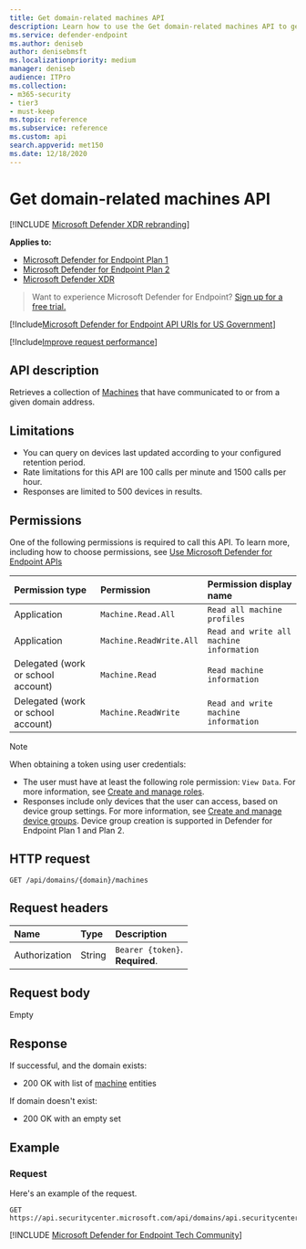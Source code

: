 ```yaml
---
title: Get domain-related machines API
description: Learn how to use the Get domain-related machines API to get machines that communicated to or from a domain in Microsoft Defender for Endpoint.
ms.service: defender-endpoint
ms.author: deniseb
author: denisebmsft
ms.localizationpriority: medium
manager: deniseb
audience: ITPro
ms.collection: 
- m365-security
- tier3
- must-keep
ms.topic: reference
ms.subservice: reference
ms.custom: api
search.appverid: met150
ms.date: 12/18/2020
---
```


# Get domain-related machines API

[!INCLUDE [Microsoft Defender XDR rebranding](../../includes/microsoft-defender.md)]

**Applies to:**
- [Microsoft Defender for Endpoint Plan 1](../microsoft-defender-endpoint.md)
- [Microsoft Defender for Endpoint Plan 2](../microsoft-defender-endpoint.md)
- [Microsoft Defender XDR](/defender-xdr)

> Want to experience Microsoft Defender for Endpoint? [Sign up for a free trial.](https://signup.microsoft.com/create-account/signup?products=7f379fee-c4f9-4278-b0a1-e4c8c2fcdf7e&ru=https://aka.ms/MDEp2OpenTrial?ocid=docs-wdatp-exposedapis-abovefoldlink)

[!Include[Microsoft Defender for Endpoint API URIs for US Government](../../includes/microsoft-defender-api-usgov.md)]

[!Include[Improve request performance](../../includes/improve-request-performance.md)]

## API description

Retrieves a collection of [Machines](machine.md) that have communicated to or from a given domain address.

## Limitations
 
- You can query on devices last updated according to your configured retention period.
- Rate limitations for this API are 100 calls per minute and 1500 calls per hour.
- Responses are limited to 500 devices in results.

## Permissions

One of the following permissions is required to call this API. To learn more, including how to choose permissions, see [Use Microsoft Defender for Endpoint APIs](apis-intro.md)

|Permission type|Permission|Permission display name|
|:---|:---|:---|
|Application|`Machine.Read.All`|`Read all machine profiles`|
|Application|`Machine.ReadWrite.All`|`Read and write all machine information`|
|Delegated (work or school account)|`Machine.Read`|`Read machine information`|
|Delegated (work or school account)|`Machine.ReadWrite`|`Read and write machine information`|

> [!NOTE]
> When obtaining a token using user credentials:
> - The user must have at least the following role permission: `View Data`. For more information, see [Create and manage roles](../user-roles.md).
> - Responses include only devices that the user can access, based on device group settings. For more information, see [Create and manage device groups](../machine-groups.md).
> Device group creation is supported in Defender for Endpoint Plan 1 and Plan 2.

## HTTP request

```http
GET /api/domains/{domain}/machines
```

## Request headers

|Name|Type|Description|
|:---|:---|:---|
|Authorization|String|`Bearer {token}`. <br/> **Required**.|

## Request body

Empty

## Response

If successful, and the domain exists: 
- 200 OK with list of [machine](machine.md) entities 

If domain doesn't exist:
- 200 OK with an empty set

## Example

### Request

Here's an example of the request.

```http
GET https://api.securitycenter.microsoft.com/api/domains/api.securitycenter.microsoft.com/machines
```

[!INCLUDE [Microsoft Defender for Endpoint Tech Community](../../includes/defender-mde-techcommunity.md)]
